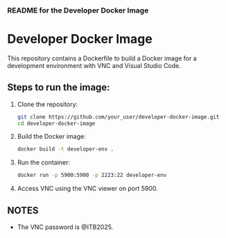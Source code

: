 ### **README for the Developer Docker Image**

# Developer Docker Image

This repository contains a Dockerfile to build a Docker image for a development environment with VNC and Visual Studio Code.

## Steps to run the image:

1. Clone the repository:

   ```bash
   git clone https://github.com/your_user/developer-docker-image.git
   cd developer-docker-image
   ```
2. Build the Docker image:
   ```bash
   docker build -t developer-env .
   ```
3. Run the container:
   ```bash
   docker run -p 5900:5900 -p 2223:22 developer-env
   ```
4. Access VNC using the VNC viewer on port 5900.

## NOTES
- The VNC password is @ITB2025.
